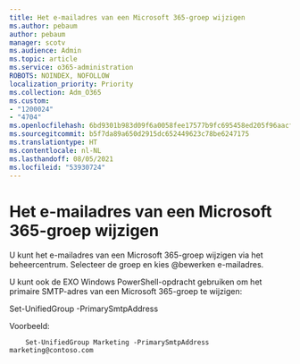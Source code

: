 ```yaml
---
title: Het e-mailadres van een Microsoft 365-groep wijzigen
ms.author: pebaum
author: pebaum
manager: scotv
ms.audience: Admin
ms.topic: article
ms.service: o365-administration
ROBOTS: NOINDEX, NOFOLLOW
localization_priority: Priority
ms.collection: Adm_O365
ms.custom:
- "1200024"
- "4704"
ms.openlocfilehash: 6bd9301b983d09f6a0058fee17577b9fc695458ed205f96aacf79a87e4a91e34
ms.sourcegitcommit: b5f7da89a650d2915dc652449623c78be6247175
ms.translationtype: HT
ms.contentlocale: nl-NL
ms.lasthandoff: 08/05/2021
ms.locfileid: "53930724"
---
```

# <a name="change-email-address-of-a-microsoft-365-group"></a>Het e-mailadres van een Microsoft 365-groep wijzigen

U kunt het e-mailadres van een Microsoft 365-groep wijzigen via het beheercentrum. Selecteer de groep en kies @bewerken e-mailadres.

U kunt ook de EXO Windows PowerShell-opdracht gebruiken om het primaire SMTP-adres van een Microsoft 365-groep te wijzigen:

Set-UnifiedGroup <Group Name> -PrimarySmtpAddress <new SMTP Address>

Voorbeeld:

```
    Set-UnifiedGroup Marketing -PrimarySmtpAddress marketing@contoso.com
```
